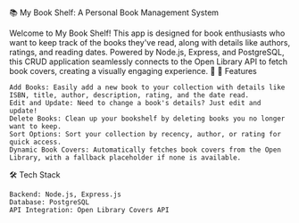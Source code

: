 📚 My Book Shelf: A Personal Book Management System

Welcome to My Book Shelf! This app is designed for book enthusiasts who want to keep track of the books they've read, along with details like authors, ratings, and reading dates. Powered by Node.js, Express, and PostgreSQL, this CRUD application seamlessly connects to the Open Library API to fetch book covers, creating a visually engaging experience. 📖
🚀 Features

    Add Books: Easily add a new book to your collection with details like ISBN, title, author, description, rating, and the date read.
    Edit and Update: Need to change a book's details? Just edit and update!
    Delete Books: Clean up your bookshelf by deleting books you no longer want to keep.
    Sort Options: Sort your collection by recency, author, or rating for quick access.
    Dynamic Book Covers: Automatically fetches book covers from the Open Library, with a fallback placeholder if none is available.

🛠️ Tech Stack

    Backend: Node.js, Express.js
    Database: PostgreSQL
    API Integration: Open Library Covers API
